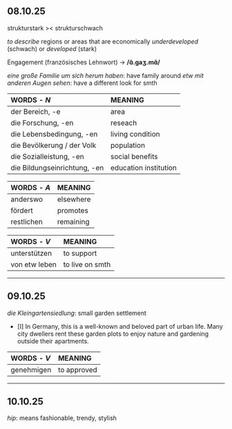 
## 08.10.25

strukturstark >< strukturschwach

*to describe* regions or areas that are economically *underdeveloped* (schwach) or *developed* (stark)

Engagement (französisches Lehnwort) -> **/ɑ̃.ɡaʒ.mɑ̃/**


_eine große Familie um sich herum haben_: have family around
_etw mit anderen Augen sehen_: have a different look for smth


| **WORDS** - *N*              | **MEANING**           |
| :--------------------------- | :-------------------- |
| der Bereich, -e              | area                  |
| die Forschung, -en           | reseach               |
| die Lebensbedingung, -en     | living condition      |
| die Bevölkerung / der Volk   | population            |
| die Sozialleistung, -en      | social benefits       |
| die Bildungseinrichtung, -en | education institution |

| **WORDS** - *A* | **MEANING** |
| :-------------- | ----------- |
| anderswo        | elsewhere   |
| fördert         | promotes    |
| restlichen      | remaining   |

| **WORDS** - *V* | **MEANING**     |
|:--------------- |:--------------- |
| unterstützen    | to support      |
| von etw leben   | to live on smth |


---
## 09.10.25

*die Kleingartensiedlung*: small garden settlement

- [I] In Germany, this is a well-known and beloved part of urban life. Many city dwellers rent these garden plots to enjoy nature and gardening outside their apartments.


| **WORDS** - *V* | **MEANING** |
|:--------------- |:----------- |
| genehmigen      | to approved |


---
## 10.10.25

_hip_: means fashionable, trendy, stylish
